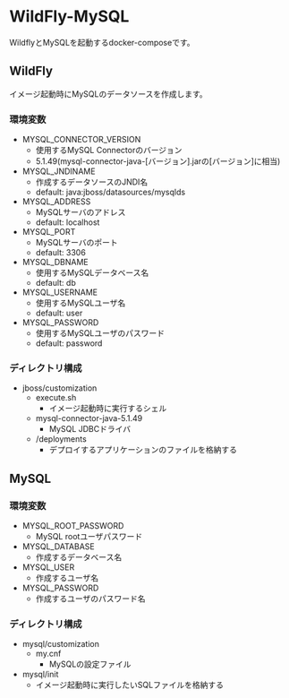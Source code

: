 # WildFly-MySQL

WildflyとMySQLを起動するdocker-composeです。

## WildFly

イメージ起動時にMySQLのデータソースを作成します。

### 環境変数

- MYSQL_CONNECTOR_VERSION
    - 使用するMySQL Connectorのバージョン
    - 5.1.49(mysql-connector-java-[バージョン].jarの[バージョン]に相当)
- MYSQL_JNDINAME
    - 作成するデータソースのJNDI名
    - default: java:jboss/datasources/mysqlds
- MYSQL_ADDRESS
    - MySQLサーバのアドレス
    - default: localhost
- MYSQL_PORT
    - MySQLサーバのポート
    - default: 3306
- MYSQL_DBNAME
    - 使用するMySQLデータベース名
    - default: db
- MYSQL_USERNAME
    - 使用するMySQLユーザ名
    - default: user
- MYSQL_PASSWORD
    - 使用するMySQLユーザのパスワード
    - default: password

### ディレクトリ構成

- jboss/customization
    - execute.sh
        - イメージ起動時に実行するシェル
    - mysql-connector-java-5.1.49
        - MySQL JDBCドライバ
    - /deployments
        - デプロイするアプリケーションのファイルを格納する

## MySQL

### 環境変数
- MYSQL_ROOT_PASSWORD
    - MySQL rootユーザパスワード
- MYSQL_DATABASE
    - 作成するデータベース名
- MYSQL_USER
    - 作成するユーザ名
- MYSQL_PASSWORD
    - 作成するユーザのパスワード名

### ディレクトリ構成

- mysql/customization
    - my.cnf
        - MySQLの設定ファイル
- mysql/init
    - イメージ起動時に実行したいSQLファイルを格納する
